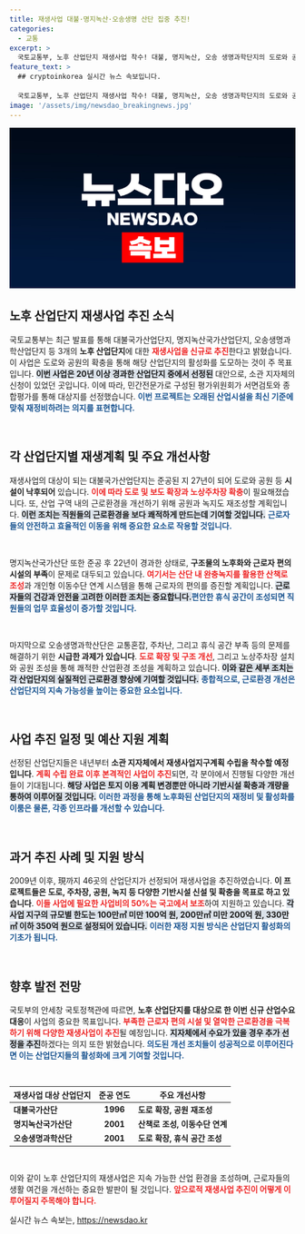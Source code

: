 ```yaml
---
title: 재생사업 대불·명지녹산·오송생명 산단 집중 추진!
categories:
  - 교통
excerpt: >
  국토교통부, 노후 산업단지 재생사업 착수! 대불, 명지녹산, 오송 생명과학단지의 도로와 공원 등 시설이 확충돼 근로환경이 획기적으로 개선될 예정. 새로운 기회의 장, 그 변화가 기대된다!
feature_text: >
  ## cryptoinkorea 실시간 뉴스 속보입니다.

  국토교통부, 노후 산업단지 재생사업 착수! 대불, 명지녹산, 오송 생명과학단지의 도로와 공원 등 시설이 확충돼 근로환경이 획기적으로 개선될 예정. 새로운 기회의 장, 그 변화가 기대된다!
image: '/assets/img/newsdao_breakingnews.jpg'
---
```


<p><img src="/assets/img/newsdao_breakingnews.jpg" alt="cryptoinkorea 속보" /></p>

<h2 data-ke-size="size26">노후 산업단지 재생사업 추진 소식</h2>

<p data-ke-size="size16">국토교통부는 최근 발표를 통해 대불국가산업단지, 명지녹산국가산업단지, 오송생명과학산업단지 등 3개의 <b>노후 산업단지</b>에 대한 <b><span style="color: #ee2323;">재생사업을 신규로 추진</span></b>한다고 밝혔습니다. 이 사업은 도로와 공원의 확충을 통해 해당 산업단지의 활성화를 도모하는 것이 주 목표입니다. <b><span style="background-color: #21538527;">이번 사업은 20년 이상 경과한 산업단지 중에서 선정된</span></b> 대안으로, 소관 지자체의 신청이 있었던 곳입니다. 이에 따라, 민간전문가로 구성된 평가위원회가 서면검토와 종합평가를 통해 대상지를 선정했습니다. <b><span style="color: #1a5490;">이번 프로젝트는 오래된 산업시설을 최신 기준에 맞춰 재정비하려는 의지를 표현합니다.</span></b></p>

<p data-ke-size="size16">&nbsp;</p>

<h2 data-ke-size="size26">각 산업단지별 재생계획 및 주요 개선사항</h2>

<p data-ke-size="size16">재생사업의 대상이 되는 대불국가산업단지는 준공된 지 27년이 되어 도로와 공원 등 <b>시설이 낙후되어</b> 있습니다. <b><span style="color: #ee2323;">이에 따라 도로 및 보도 확장과 노상주차장 확충</span></b>이 필요해졌습니다. 또, 산업 구역 내의 근로환경을 개선하기 위해 공원과 녹지도 재조성할 계획입니다. <b><span style="background-color: #21538527;">이런 조치는 직원들의 근로환경을 보다 쾌적하게 만드는데 기여할 것입니다.</span></b> <b><span style="color: #1a5490;">근로자들의 안전하고 효율적인 이동을 위해 중요한 요소로 작용할 것입니다.</span></b></p>

<p data-ke-size="size16">&nbsp;</p>

<p data-ke-size="size16">명지녹산국가산단 또한 준공 후 22년이 경과한 상태로, <b>구조물의 노후화와 근로자 편의시설의 부족</b>이 문제로 대두되고 있습니다. <b><span style="color: #ee2323;">여기서는 산단 내 완충녹지를 활용한 산책로 조성</span></b>과 개인형 이동수단 연계 시스템을 통해 근로자의 편의를 증진할 계획입니다. <b><span style="background-color: #21538527;">근로자들의 건강과 안전을 고려한 이러한 조치는 중요합니다.</span></b><b><span style="color: #1a5490;">편안한 휴식 공간이 조성되면 직원들의 업무 효율성이 증가할 것입니다.</span></b></p>

<p data-ke-size="size16">&nbsp;</p>

<p data-ke-size="size16">마지막으로 오송생명과학산단은 교통혼잡, 주차난, 그리고 휴식 공간 부족 등의 문제를 해결하기 위한 <b>시급한 과제가 있습니다</b>. <b><span style="color: #ee2323;">도로 확장 및 구조 개선</span></b>, 그리고 노상주차장 설치와 공원 조성을 통해 쾌적한 산업환경 조성을 계획하고 있습니다. <b><span style="background-color: #21538527;">이와 같은 세부 조치는 각 산업단지의 실질적인 근로환경 향상에 기여할 것입니다.</span></b> <b><span style="color: #1a5490;">종합적으로, 근로환경 개선은 산업단지의 지속 가능성을 높이는 중요한 요소입니다.</span></b></p>

<p data-ke-size="size16">&nbsp;</p>

<h2 data-ke-size="size26">사업 추진 일정 및 예산 지원 계획</h2>

<p data-ke-size="size16">선정된 산업단지들은 내년부터 <b>소관 지자체에서 재생사업지구계획 수립을 착수할 예정입니다</b>. <b><span style="color: #ee2323;">계획 수립 완료 이후 본격적인 사업이 추진</span></b>되면, 각 분야에서 진행될 다양한 개선들이 기대됩니다. <b><span style="background-color: #21538527;">해당 사업은 토지 이용 계획 변경뿐만 아니라 기반시설 확충과 개량을 통하여 이루어질 것입니다.</span></b> <b><span style="color: #1a5490;">이러한 과정을 통해 노후화된 산업단지의 재정비 및 활성화를 이룸은 물론, 각종 인프라를 개선할 수 있습니다.</span></b></p>

<p data-ke-size="size16">&nbsp;</p>

<h2 data-ke-size="size26">과거 추진 사례 및 지원 방식</h2>

<p data-ke-size="size16">2009년 이후, 現까지 46곳의 산업단지가 선정되어 재생사업을 추진하였습니다. <b>이 프로젝트들은 도로, 주차장, 공원, 녹지 등 다양한 기반시설 신설 및 확충을 목표로 하고 있습니다</b>. <b><span style="color: #ee2323;">이들 사업에 필요한 사업비의 50%는 국고에서 보조</span></b>하여 지원하고 있습니다. <b><span style="background-color: #21538527;">각 사업 지구의 규모별 한도는 100만㎡ 미만 100억 원, 200만㎡ 미만 200억 원, 330만㎡ 이하 350억 원으로 설정되어 있습니다.</span></b> <b><span style="color: #1a5490;">이러한 재정 지원 방식은 산업단지 활성화의 기초가 됩니다.</span></b></p>

<p data-ke-size="size16">&nbsp;</p>

<h2 data-ke-size="size26">향후 발전 전망</h2>

<p data-ke-size="size16">국토부의 안세창 국토정책관에 따르면, <b>노후 산업단지를 대상으로 한 이번 신규 산업수요 대응</b>이 사업의 중요한 목표입니다. <b><span style="color: #ee2323;">부족한 근로자 편의 시설 및 열악한 근로환경을 극복하기 위해 다양한 재생사업이 추진</span></b>될 예정입니다. <b><span style="background-color: #21538527;">지자체에서 수요가 있을 경우 추가 선정을 추진</span></b>하겠다는 의지 또한 밝혔습니다. <b><span style="color: #1a5490;">의도된 개선 조치들이 성공적으로 이루어진다면 이는 산업단지들의 활성화에 크게 기여할 것입니다.</span></b></p>

<p data-ke-size="size16">&nbsp;</p>

<table>
    <thead>
        <tr>
            <th>재생사업 대상 산업단지</th>
            <th>준공 연도</th>
            <th>주요 개선사항</th>
        </tr>
    </thead>
    <tbody>
        <tr>
            <td><b>대불국가산단</b></td>
            <td style="text-align: center; height: 17px;"><b>1996</b></td>
            <td><b>도로 확장, 공원 재조성</b></td>
        </tr>
        <tr>
            <td><b>명지녹산국가산단</b></td>
            <td style="text-align: center; height: 17px;"><b>2001</b></td>
            <td><b>산책로 조성, 이동수단 연계</b></td>
        </tr>
        <tr>
            <td><b>오송생명과학산단</b></td>
            <td style="text-align: center; height: 17px;"><b>2001</b></td>
            <td><b>도로 확장, 휴식 공간 조성</b></td>
        </tr>
    </tbody>
</table>

<p data-ke-size="size16">&nbsp;</p>

<p data-ke-size="size16">이와 같이 노후 산업단지의 재생사업은 지속 가능한 산업 환경을 조성하며, 근로자들의 생활 여건을 개선하는 중요한 발판이 될 것입니다. <b><span style="color: #ee2323;">앞으로적 재생사업 추진이 어떻게 이루어질지 주목해야 합니다.</span></b></p>
실시간 뉴스 속보는, <a href="https://newsdao.kr" rel="dofollow">https://newsdao.kr</a>


